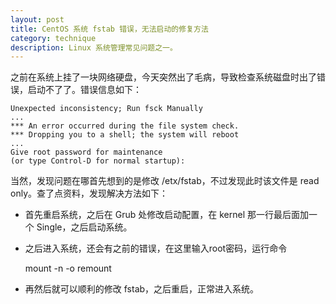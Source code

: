 ```yaml
---
layout: post
title: CentOS 系统 fstab 错误，无法启动的修复方法
category: technique
description: Linux 系统管理常见问题之一。
---
```


之前在系统上挂了一块网络硬盘，今天突然出了毛病，导致检查系统磁盘时出了错误，启动不了了。错误信息如下：

    Unexpected inconsistency; Run fsck Manually
    ...
    *** An error occurred during the file system check.
    *** Dropping you to a shell; the system will reboot
    ...
    Give root password for maintenance
    (or type Control-D for normal startup):

当然，发现问题在哪首先想到的是修改 /etx/fstab，不过发现此时该文件是 read only。查了点资料，发现解决方法如下：

- 首先重启系统，之后在 Grub 处修改启动配置，在 kernel 那一行最后面加一个 Single，之后启动系统。
- 之后进入系统，还会有之前的错误，在这里输入root密码，运行命令

    mount -n -o remount

- 再然后就可以顺利的修改 fstab，之后重启，正常进入系统。
